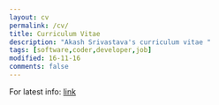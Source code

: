 ```yaml
---
layout: cv
permalink: /cv/
title: Curriculum Vitae
description: "Akash Srivastava's curriculum vitae "
tags: [software,coder,developer,job]
modified: 16-11-16
comments: false
---
```


For latest info: [link](https://www.linkedin.com/in/akash1684)
<!--Download PDF from [akash_cv.pdf](/assets/akash_cv.pdf){:target="_blank"} -->


<!--![page1](/assets/page1.jpg)
![page2](/assets/page2.jpg)-->

